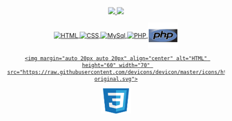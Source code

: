 ### 

<!--
**Gui769/Gui769** is a ✨ _special_ ✨ repository because its `README.md` (this file) appears on your GitHub profile.

Here are some ideas to get you started:

- 🔭 I’m currently working on ...
- 🌱 I’m currently learning ...
- 👯 I’m looking to collaborate on ...
- 🤔 I’m looking for help with ...
- 💬 Ask me about ...
- 📫 How to reach me: ...
- 😄 Pronouns: ...
- ⚡ Fun fact: ...
-->


<div align="center">
  <a href="https://github.com/Gui769">
  <img height="180em" src="https://github-readme-stats.vercel.app/api?username=Gui769&show_icons=true&theme=dracula&include_all_commits=true&count_private=true"/>
  <img height="180em" src="https://github-readme-stats.vercel.app/api/top-langs/?username=Gui769&layout=compact&langs_count=7&theme=dracula"/>
</div>
  
  <div style="display: inline_block" align="center"><br>
  <img margin="auto 20px auto 20px" align="center" alt="HTML" height="50" width="50" src="https://icongr.am/devicon/html5-original-wordmark.svg?size=16&color=f7f7f7">
          
  <img margin="auto 20px auto 20px" align="center" alt="CSS" height="50" width="50" src="https://icongr.am/devicon/css3-original-wordmark.svg?size=148&color=ffffff">
          
  <img margin="auto 20px auto 20px" align="center" alt="MySql" height="60" width="70" src="https://icongr.am/devicon/mysql-original-wordmark.svg?size=148&color=000000" />
  <img margin="auto 20px auto 20px" align="center" alt="PHP" height="50" width="60" src="https://icongr.am/devicon/php-original.svg?size=148&color=000000" />  
    
  <img margin="auto 20px auto 20px" align="center" alt="Php" height="60" width="70" src="https://raw.githubusercontent.com/devicons/devicon/master/icons/php/php-original.svg">
    
    <img margin="auto 20px auto 20px" align="center" alt="HTML" height="60" width="70" src="https://raw.githubusercontent.com/devicons/devicon/master/icons/html5/html5-original.svg">
  <img margin="auto 20px auto 20px" align="center" alt="CSS" height="60" width="70" src="https://raw.githubusercontent.com/devicons/devicon/master/icons/css3/css3-original.svg">
  </div>
        
